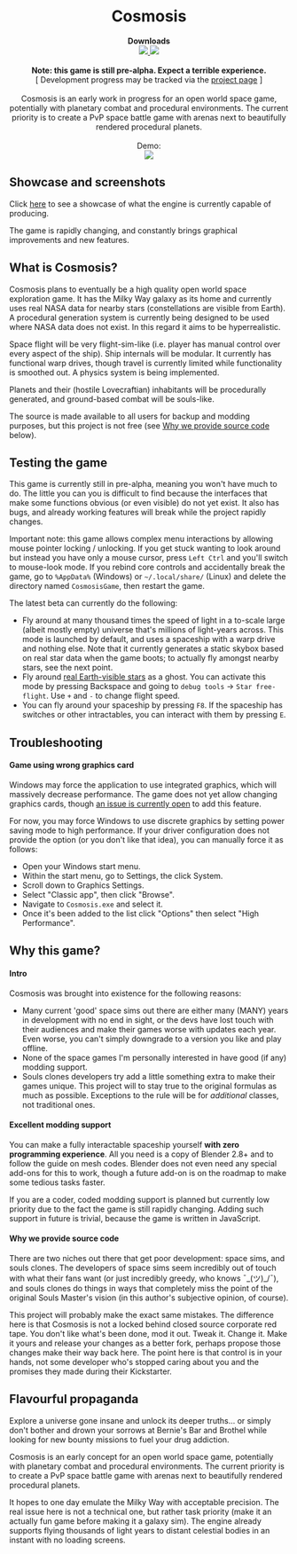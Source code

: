 <h1 align="center">Cosmosis</h1>

<div align="center">
    <b>Downloads</b>
    <br>
    <a href="https://github.com/frostoven/Cosmosis/releases/latest">
        <img src="https://img.shields.io/static/v1?label=Latest%20stable&message=v0.72.0&color=blue&style=for-the-badge">
    </a>
    <a href="https://github.com/frostoven/Cosmosis/releases">
        <img src="https://img.shields.io/static/v1?label=Dev%20builds&message=all%20versions&color=red&style=for-the-badge">
    </a>
    <br><br>
    <b>Note: this game is still pre-alpha. Expect a terrible experience.</b>
    <br>
    [ Development progress may be tracked via the <a href="https://github.com/aggregate1166877/Cosmosis/projects/1">project page</a> ]
    <br><br>
    Cosmosis is an early work in progress for an open world space game, potentially with  
planetary combat and procedural environments. The current priority is to create  
a PvP space battle game with arenas next to beautifully rendered procedural  
planets.
<br><br>
Demo:
<br>
<img src="demo.gif">

</div>

## Showcase and screenshots
Click <a href="https://github.com/frostoven/frostoven.github.io/blob/main/showcase.md">here</a> to see a showcase of what the engine is currently capable of producing.

The game is rapidly changing, and constantly brings graphical improvements and new features.

## What is Cosmosis?
Cosmosis plans to eventually be a high quality open world space exploration
game. It has the Milky Way galaxy as its home and currently uses real NASA data
for nearby stars (constellations are visible from Earth). A procedural
generation system is currently being designed to be used where NASA data does
not exist. In this regard it aims to be hyperrealistic.

Space flight will be very flight-sim-like (i.e. player has manual control over
every aspect of the ship). Ship internals will be modular. It currently has
functional warp drives, though travel is currently limited while functionality
is smoothed out. A physics system is being implemented.

Planets and their (hostile Lovecraftian) inhabitants will be procedurally
generated, and ground-based combat will be souls-like.

The source is made available to all users for backup and modding purposes, but
this project is not free (see [Why we provide source code](README.md#why-we-provide-source-code) below).

## Testing the game
This game is currently still in pre-alpha, meaning you won't have much to do.
The little you can you is difficult to find because the interfaces that make
some functions obvious (or even visible) do not yet exist. It also has bugs,
and already working features will break while the project rapidly changes.

Important note: this game allows complex menu interactions by allowing mouse
pointer locking / unlocking. If you get stuck wanting to look around but
instead you have only a mouse cursor, press `Left Ctrl` and you'll switch to
mouse-look mode. If you rebind core controls and accidentally break the game,
go to `%AppData%` (Windows) or `~/.local/share/` (Linux) and delete the
directory named `CosmosisGame`, then restart the game.

The latest beta can currently do the following:
* Fly around at many thousand times the speed of light in a to-scale large
  (albeit mostly empty) universe that's millions of light-years across. This
  mode is launched by default, and uses a spaceship with a warp drive and
  nothing else. Note that it currently generates a static skybox based on real
  star data when the game boots; to actually fly amongst nearby stars, see the
  next point.
* Fly around [real Earth-visible stars](https://github.com/frostoven/BSC5P-JSON-XYZ)
  as a ghost. You can activate this mode by pressing Backspace and going to
  `debug tools` -> `Star free-flight`. Use `+` and `-` to change flight speed.
* You can fly around your spaceship by pressing `F8`. If the spaceship has
  switches or other intractables, you can interact with them by pressing `E`.

<!--
TODO: Add menu option to choose a ship, then add a bullet point here that you
can choose ships or even add your own via Blender. This thing of changing
source to change ships needs to change, and soon.
-->

## Troubleshooting
#### Game using wrong graphics card
Windows may force the application to use integrated graphics, which will
massively decrease performance. The game does not yet allow changing graphics
cards, though
[an issue is currently open](https://github.com/frostoven/Cosmosis/issues/61)
to add this feature.

For now, you may force Windows to use discrete graphics by setting power
saving mode to high performance. If your driver configuration does not provide
the option (or you don't like that idea), you can manually force it as follows:
* Open your Windows start menu.
* Within the start menu, go to Settings, the click System.
* Scroll down to Graphics Settings.
* Select "Classic app", then click "Browse".
* Navigate to `Cosmosis.exe` and select it.
* Once it's been added to the list click "Options" then select "High
Performance".

## Why this game?
#### Intro
Cosmosis was brought into existence for the following reasons:
* Many current 'good' space sims out there are either many (MANY) years in
  development with no end in sight, or the devs have lost touch with their
  audiences and make their games worse with updates each year. Even worse,
  you can't simply downgrade to a version you like and play offline.
* None of the space games I'm personally interested in have good (if any)
  modding support.
* Souls clones developers try add a little something extra to make their games
  unique. This project will to stay true to the original formulas as much
  as possible. Exceptions to the rule will be for _additional_ classes, not
  traditional ones.

#### Excellent modding support
You can make a fully interactable spaceship yourself **with zero programming
experience**. All you need is a copy of Blender 2.8+ and to follow the guide on
mesh codes. Blender does not even need any special add-ons for this to work,
though a future add-on is on the roadmap to make some tedious tasks faster.

If you are a coder, coded modding support is planned but currently low priority
due to the fact the game is still rapidly changing. Adding such support in
future is trivial, because the game is written in JavaScript.

#### Why we provide source code
There are two niches out there that get poor development: space sims, and
souls clones. The developers of space sims seem incredibly out of touch with
what their fans want (or just incredibly greedy, who knows ¯\_(ツ)_/¯), and
souls clones do things in ways that completely miss the point of the original Souls Master's
vision (in this author's subjective opinion, of course).

This project will probably make the exact same mistakes. The difference here is
that Cosmosis is not a locked behind closed source corporate red tape. You
don't like what's been done, mod it out. Tweak it. Change it. Make it yours and
release your changes as a better fork, perhaps propose those changes make their
way back here. The point here is that control is in your hands, not some
developer who's stopped caring about you and the promises they made during
their Kickstarter.

## Flavourful propaganda
Explore a universe gone insane and unlock its deeper truths... or simply don't
bother and drown your sorrows at Bernie's Bar and Brothel while looking for new
bounty missions to fuel your drug addiction.

<!-- We aim to be the following; uncomment when achieved :) --
Cosmosis is an open world space game with RPG elements. It aims to have
realistic spaceship mechanics (if a game with FTL and Lovecraftian Great
Ones can fall into such a category), and souls-like combat on planets. It also
has an FPS shooter class for those who do refuse to praise the sun
\[blasphemes].
-->
Cosmosis is an early concept for an open world space game, potentially with
planetary combat and procedural environments. The current priority is to create
a PvP space battle game with arenas next to beautifully rendered procedural
planets.

It hopes to one day emulate the Milky Way with acceptable precision. The real
issue here is not a technical one, but rather task priority (make it an
actually fun game before making it a galaxy sim). The engine already supports
flying thousands of light years to distant celestial bodies in an instant with
no loading screens.
